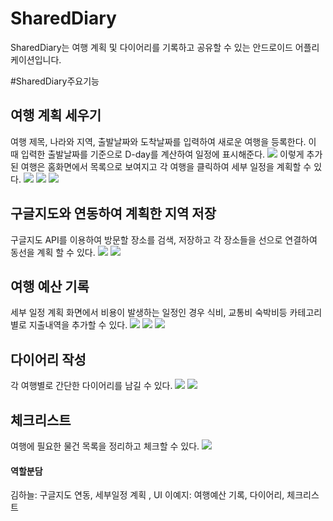 # SharedDiary
SharedDiary는 여행 계획 및 다이어리를 기록하고 공유할 수 있는 안드로이드 어플리케이션입니다.

#SharedDiary주요기능

## 여행 계획 세우기
여행 제목, 나라와 지역, 출발날짜와 도착날짜를 입력하여 새로운 여행을 등록한다. 이 때 입력한 출발날짜를 기준으로 D-day를 계산하여 일정에 표시해준다.
<img src="/image/travel1.png">
이렇게 추가된 여행은 홈화면에서 목록으로 보여지고 각 여행을 클릭하여 세부 일정을 계획할 수 있다.
<img src="/image/home.png">
<img src="/image/travel2.png">
<img src="/image/travel3.png">


## 구글지도와 연동하여 계획한 지역 저장
구글지도 API를 이용하여 방문할 장소를 검색, 저장하고 각 장소들을 선으로 연결하여 동선을 계획 할 수 있다.
<img src="/image/map1.png">
<img src="/image/map2.png">


## 여행 예산 기록
세부 일정 계획 화면에서 비용이 발생하는 일정인 경우 식비, 교통비 숙박비등 카테고리별로 지출내역을 추가할 수 있다.
<img src="/image/travel3.png">
<img src="/image/cost1.png">
<img src="/image/cost2.png">


## 다이어리 작성
각 여행별로 간단한 다이어리를 남길 수 있다.
<img src="/image/diary1.png">
<img src="/image/diary2.png">


## 체크리스트
여행에 필요한 물건 목록을 정리하고 체크할 수 있다.
<img src="/image/check.png">

#### 역할분담
김하늘: 구글지도 연동, 세부일정 계획 , UI
이예지: 여행예산 기록, 다이어리, 체크리스트
